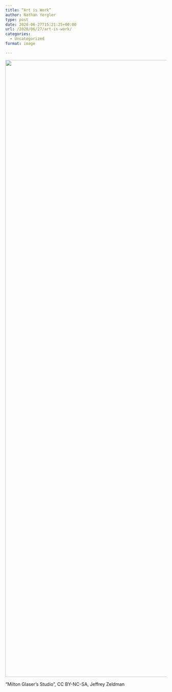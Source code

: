 ```yaml
---
title: “Art is Work”
author: Nathan Yergler
type: post
date: 2020-06-27T15:21:25+00:00
url: /2020/06/27/art-is-work/
categories:
  - Uncategorized
format: image

---
```

 [<img data-attachment-id="3761" data-permalink="https://www.yergler.net/2020/06/27/art-is-work/3891038684_97380abcc6_o/" data-orig-file="https://www.yergler.net/wp-content/uploads/2020/06/3891038684_97380abcc6_o-scaled.jpg" data-orig-size="2560,1920" data-comments-opened="0" data-image-meta="{&quot;aperture&quot;:&quot;2.8&quot;,&quot;credit&quot;:&quot;&quot;,&quot;camera&quot;:&quot;FinePix F470&quot;,&quot;caption&quot;:&quot;&quot;,&quot;created_timestamp&quot;:&quot;1252162685&quot;,&quot;copyright&quot;:&quot;&quot;,&quot;focal_length&quot;:&quot;5.8&quot;,&quot;iso&quot;:&quot;64&quot;,&quot;shutter_speed&quot;:&quot;0.008&quot;,&quot;title&quot;:&quot;&quot;,&quot;orientation&quot;:&quot;1&quot;}" data-image-title="3891038684_97380abcc6_o" data-image-description="" data-image-caption="" data-medium-file="https://www.yergler.net/wp-content/uploads/2020/06/3891038684_97380abcc6_o-300x225.jpg" data-large-file="https://www.yergler.net/wp-content/uploads/2020/06/3891038684_97380abcc6_o-1024x768.jpg" loading="lazy" width="2560" height="1920" src="https://www.yergler.net/wp-content/uploads/2020/06/3891038684_97380abcc6_o-scaled.jpg" alt="" class="wp-image-3761" srcset="https://www.yergler.net/wp-content/uploads/2020/06/3891038684_97380abcc6_o-scaled.jpg 2560w, https://www.yergler.net/wp-content/uploads/2020/06/3891038684_97380abcc6_o-300x225.jpg 300w, https://www.yergler.net/wp-content/uploads/2020/06/3891038684_97380abcc6_o-1024x768.jpg 1024w, https://www.yergler.net/wp-content/uploads/2020/06/3891038684_97380abcc6_o-768x576.jpg 768w, https://www.yergler.net/wp-content/uploads/2020/06/3891038684_97380abcc6_o-1536x1152.jpg 1536w, https://www.yergler.net/wp-content/uploads/2020/06/3891038684_97380abcc6_o-2048x1536.jpg 2048w" sizes="(max-width: 2560px) 100vw, 2560px" />][1]

 “Milton Glaser’s Studio”, CC BY-NC-SA, Jeffrey Zeldman

 [1]: https://flic.kr/p/6VQAeS